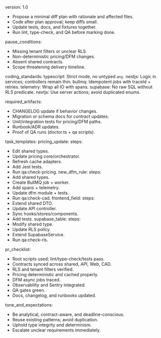 version: 1.0
- Propose a minimal diff plan with rationale and affected files.
- Code after plan approval; keep diffs small.
- Update tests, docs, and fixtures together.
- Run lint, type-check, and QA before marking done.


pause_conditions:
- Missing tenant filters or unclear RLS.
- Non-deterministic pricing/DFM changes.
- Absent shared contracts.
- Scope threatening delivery timeline.


coding_standards:
typescript: Strict mode, no untyped `any`.
nestjs: Logic in services; controllers remain thin.
bullmq: Idempotent jobs with traceId + retries.
telemetry: Wrap all IO with spans.
supabase: No raw SQL without RLS predicate.
nextjs: Use server actions; avoid duplicated enums.


required_artifacts:
- CHANGELOG update if behavior changes.
- Migration or schema docs for contract updates.
- Unit/integration tests for pricing/DFM paths.
- Runbook/ADR updates.
- Proof of QA runs (doctor.ts + qa scripts).


task_templates:
pricing_update:
steps:
- Edit shared types.
- Update pricing core/orchestrator.
- Refresh cache adapters.
- Add Jest tests.
- Run qa:check-pricing.
new_dfm_rule:
steps:
- Add shared types.
- Create BullMQ job + worker.
- Add spans + telemetry.
- Update dfm module + tests.
- Run qa:check-cad.
frontend_field:
steps:
- Extend shared DTO.
- Update API controller.
- Sync hooks/stores/components.
- Add tests.
supabase_table:
steps:
- Modify shared type.
- Update RLS policy.
- Extend SupabaseService.
- Run qa:check-rls.


pr_checklist:
- Root scripts used; lint/type-check/tests pass.
- Contracts synced across shared, API, Web, CAD.
- RLS and tenant filters verified.
- Pricing deterministic and cached properly.
- DFM async jobs traced.
- Observability and Sentry integrated.
- QA gates green.
- Docs, changelog, and runbooks updated.


tone_and_expectations:
- Be analytical, contract-aware, and deadline-conscious.
- Reuse existing patterns; avoid duplication.
- Uphold type integrity and determinism.
- Escalate unclear requirements immediately.